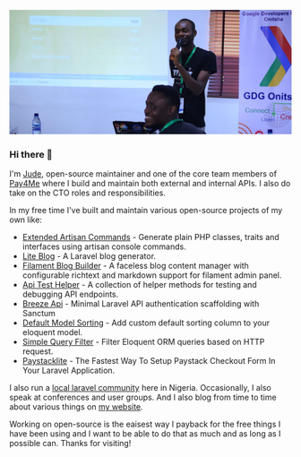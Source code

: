 ![](https://github.com/stephenjude/stephenjude/blob/master/profile_photo.jpg)

### Hi there 👋

I'm [Jude](https://stephenjude.me), open-source maintainer and one of the core team members of [Pay4Me](https://pay4me.app/) where I build and maintain both external and internal APIs. I also do take on the CTO roles and responsibilities.

In my free time I've built and maintain various open-source projects of my own like:

- [Extended Artisan Commands](https://github.com/stephenjude/extended-artisan-commands) - Generate plain PHP classes, traits and interfaces using artisan console commands.
- [Lite Blog](https://github.com/stephenjude/lite-blog) - A Laravel blog generator.
- [Filament Blog Builder](https://github.com/stephenjude/filament-blog) - A faceless blog content manager with configurable richtext and markdown support for filament admin panel.
- [Api Test Helper](https://github.com/stephenjude/api-test-helper) - A collection of helper methods for testing and debugging API endpoints.
- [Breeze Api](https://github.com/stephenjude/breeze-api) - Minimal Laravel API authentication scaffolding with Sanctum
- [Default Model Sorting](https://github.com/stephenjude/default-model-sorting) - Add custom default sorting column to your eloquent model.
- [Simple Query Filter](https://github.com/stephenjude/simple-query-filter) - Filter Eloquent ORM queries based on HTTP request.
- [Paystacklite](https://github.com/stephenjude/paystack-lite) - The Fastest Way To Setup Paystack Checkout Form In Your Laravel Application.

I also run a [local laravel community](https://chat.whatsapp.com/E8JlxxKj9cECSihKA92fgG) here in Nigeria. Occasionally, I also speak at conferences and user groups. And I also blog from time to time about various things on [my website](https://stephenjude.com).

Working on open-source is the eaisest way I payback for the free things I have been using and I want to be able to do that as much and as long as I possible can. Thanks for visiting!

